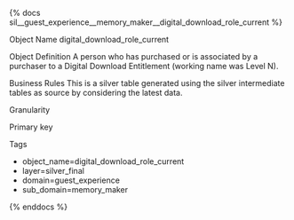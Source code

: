 {% docs sil__guest_experience__memory_maker__digital_download_role_current %}

Object Name
digital_download_role_current

Object Definition
A person who has purchased or is associated by a purchaser to a Digital Download Entitlement (working name was Level N).

Business Rules
This is a silver table generated using the silver intermediate tables as source by considering the latest data.

Granularity

Primary key

Tags
- object_name=digital_download_role_current
- layer=silver_final
- domain=guest_experience
- sub_domain=memory_maker

{% enddocs %}